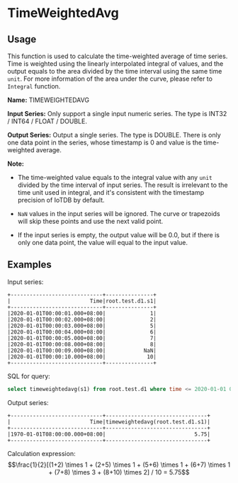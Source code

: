 # TimeWeightedAvg

## Usage

This function is used to calculate the time-weighted average of time series. 
Time is weighted using the linearly interpolated integral of values, 
and the output equals to the area divided by the time interval using the same time `unit`. 
For more information of the area under the curve, please refer to `Integral` function.

**Name:** TIMEWEIGHTEDAVG

**Input Series:** Only support a single input numeric series. The type is INT32 / INT64 / FLOAT / DOUBLE.

**Output Series:** Output a single series. The type is DOUBLE. There is only one data point in the series, whose timestamp is 0 and value is the time-weighted average.

**Note:**

+ The time-weighted value equals to the integral value with any `unit` divided by the time interval of input series. 
The result is irrelevant to the time unit used in integral, and it's consistent with the timestamp precision of IoTDB by default.
  
+ `NaN` values in the input series will be ignored. The curve or trapezoids will skip these points and use the next valid point.

+ If the input series is empty, the output value will be 0.0, but if there is only one data point, the value will equal to the input value.

## Examples

Input series:
```
+-----------------------------+---------------+
|                         Time|root.test.d1.s1|
+-----------------------------+---------------+
|2020-01-01T00:00:01.000+08:00|              1|
|2020-01-01T00:00:02.000+08:00|              2|
|2020-01-01T00:00:03.000+08:00|              5|
|2020-01-01T00:00:04.000+08:00|              6|
|2020-01-01T00:00:05.000+08:00|              7|
|2020-01-01T00:00:08.000+08:00|              8|
|2020-01-01T00:00:09.000+08:00|            NaN|
|2020-01-01T00:00:10.000+08:00|             10|
+-----------------------------+---------------+
```

SQL for query:

```sql
select timeweightedavg(s1) from root.test.d1 where time <= 2020-01-01 00:00:10
```

Output series:
```
+-----------------------------+--------------------------------+
|                         Time|timeweightedavg(root.test.d1.s1)|
+-----------------------------+--------------------------------+
|1970-01-01T08:00:00.000+08:00|                            5.75|
+-----------------------------+--------------------------------+
```

Calculation expression: 
$$\frac{1}{2}[(1+2) \times 1 + (2+5) \times 1 + (5+6) \times 1 + (6+7) \times 1 + (7+8) \times 3 + (8+10) \times 2] / 10 = 5.75$$

